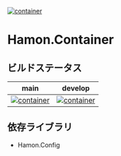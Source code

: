 ﻿[![container](https://github.com/shibainuudon/HamonCore/actions/workflows/container.yml/badge.svg)](https://github.com/shibainuudon/HamonCore/actions/workflows/container.yml)

# Hamon.Container

## ビルドステータス

| main | develop |
| ---- | ------- |
|[![container](https://github.com/shibainuudon/HamonCore/actions/workflows/container.yml/badge.svg?branch=main)](https://github.com/shibainuudon/HamonCore/actions/workflows/container.yml)|[![container](https://github.com/shibainuudon/HamonCore/actions/workflows/container.yml/badge.svg?branch=develop)](https://github.com/shibainuudon/HamonCore/actions/workflows/container.yml)|

## 依存ライブラリ

* Hamon.Config
